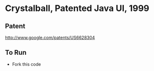 # Crystalball, Patented Java UI, 1999

## Patent

http://www.google.com/patents/US6628304

## To Run

* Fork this code
